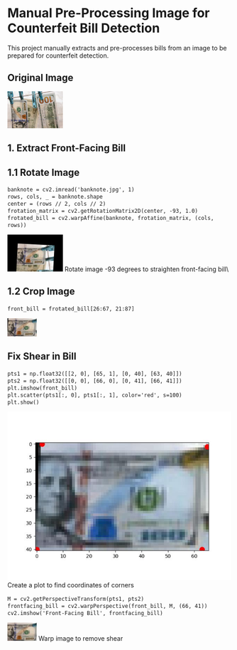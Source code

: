 # Manual Pre-Processing Image for Counterfeit Bill Detection
This project manually extracts and pre-processes bills from an image to be prepared for counterfeit detection.
## Original Image
![](images/banknote.jpg)
## 1. Extract Front-Facing Bill
## 1.1 Rotate Image
```
banknote = cv2.imread('banknote.jpg', 1)
rows, cols, _ = banknote.shape
center = (rows // 2, cols // 2)
frotation_matrix = cv2.getRotationMatrix2D(center, -93, 1.0)
frotated_bill = cv2.warpAffine(banknote, frotation_matrix, (cols, rows))
```
![](images/rotated_front.jpg)
Rotate image -93 degrees to straighten front-facing bill\
## 1.2 Crop Image
```
front_bill = frotated_bill[26:67, 21:87]
```
![](images/cropped_front.jpg)
## Fix Shear in Bill
```
pts1 = np.float32([[2, 0], [65, 1], [0, 40], [63, 40]])
pts2 = np.float32([[0, 0], [66, 0], [0, 41], [66, 41]])
plt.imshow(front_bill)
plt.scatter(pts1[:, 0], pts1[:, 1], color='red', s=100)
plt.show()
```
![](images/dots.jpg)
Create a plot to find coordinates of corners
```
M = cv2.getPerspectiveTransform(pts1, pts2)
frontfacing_bill = cv2.warpPerspective(front_bill, M, (66, 41))
cv2.imshow('Front-Facing Bill', frontfacing_bill)
```
![](images/frontfacing_bill.jpg)
Warp image to remove shear
